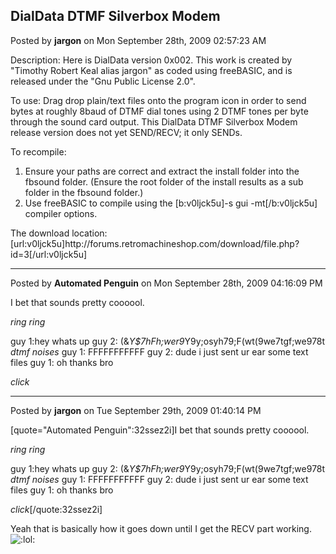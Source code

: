 ## DialData DTMF Silverbox Modem
Posted by **jargon** on Mon September 28th, 2009 02:57:23 AM

Description:
Here is DialData version 0x002. This work is created by &quot;Timothy Robert Keal alias jargon&quot; as coded using freeBASIC, and is released under the &quot;Gnu Public License 2.0&quot;.

To use:
Drag drop plain/text files onto the program icon in order to send bytes at roughly 8baud of DTMF dial tones using 2 DTMF tones per byte through the sound card output. This DialData DTMF Silverbox Modem release version does not yet SEND/RECV; it only SENDs.

To recompile:
1. Ensure your paths are correct and extract the install folder into the fbsound folder. (Ensure the root folder of the install results as a sub folder in the fbsound folder.)
2. Use freeBASIC to compile using the [b:v0ljck5u]-s gui -mt[/b:v0ljck5u] compiler options.

The download location:
[url:v0ljck5u]http&#58;//forums&#46;retromachineshop&#46;com/download/file&#46;php?id=3[/url:v0ljck5u]

--------------------------------------------------------------------------------

Posted by **Automated Penguin** on Mon September 28th, 2009 04:16:09 PM

I bet that sounds pretty coooool.

*ring ring*

guy 1:hey whats up
guy 2: (&amp;*Y$7hFh;wer9*Y9y;osyh79;F(wt(9we7tgf;we978t *dtmf noises*
guy 1: FFFFFFFFFFF
guy 2: dude i just sent ur ear some text files
guy 1: oh thanks bro

*click*

--------------------------------------------------------------------------------

Posted by **jargon** on Tue September 29th, 2009 01:40:14 PM

[quote=&quot;Automated Penguin&quot;:32ssez2i]I bet that sounds pretty coooool.

*ring ring*

guy 1:hey whats up
guy 2: (&amp;*Y$7hFh;wer9*Y9y;osyh79;F(wt(9we7tgf;we978t *dtmf noises*
guy 1: FFFFFFFFFFF
guy 2: dude i just sent ur ear some text files
guy 1: oh thanks bro

*click*[/quote:32ssez2i]

Yeah that is basically how it goes down until I get the RECV part working. <!-- s:lol: --><img src="{SMILIES_PATH}/icon_lol.gif" alt=":lol:" title="Laughing" /><!-- s:lol: -->
